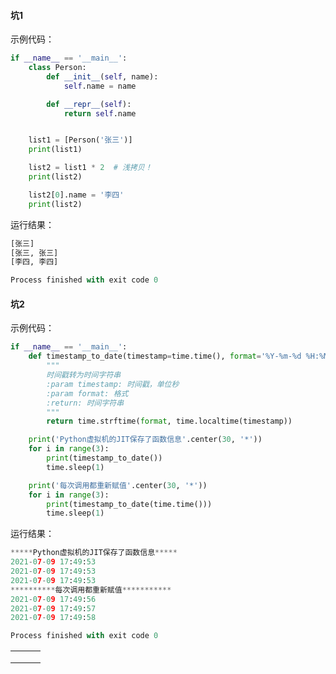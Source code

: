#### 坑1

示例代码：

```python
if __name__ == '__main__':
    class Person:
        def __init__(self, name):
            self.name = name

        def __repr__(self):
            return self.name


    list1 = [Person('张三')]
    print(list1)

    list2 = list1 * 2  # 浅拷贝！
    print(list2)

    list2[0].name = '李四'
    print(list2)
```

运行结果：

```python
[张三]
[张三, 张三]
[李四, 李四]

Process finished with exit code 0
```



#### 坑2

示例代码：

```python
if __name__ == '__main__':
    def timestamp_to_date(timestamp=time.time(), format='%Y-%m-%d %H:%M:%S'):
        """
        时间戳转为时间字符串
        :param timestamp: 时间戳，单位秒
        :param format: 格式
        :return: 时间字符串
        """
        return time.strftime(format, time.localtime(timestamp))

    print('Python虚拟机的JIT保存了函数信息'.center(30, '*'))
    for i in range(3):
        print(timestamp_to_date())
        time.sleep(1)

    print('每次调用都重新赋值'.center(30, '*'))
    for i in range(3):
        print(timestamp_to_date(time.time()))
        time.sleep(1)
```

运行结果：

```python
*****Python虚拟机的JIT保存了函数信息*****
2021-07-09 17:49:53
2021-07-09 17:49:53
2021-07-09 17:49:53
**********每次调用都重新赋值***********
2021-07-09 17:49:56
2021-07-09 17:49:57
2021-07-09 17:49:58

Process finished with exit code 0
```

|      |      |      |
| ---- | ---- | ---- |
|      |      |      |
|      |      |      |
|      |      |      |

